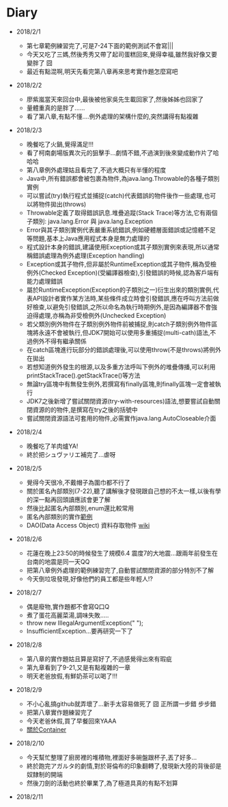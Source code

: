 # Diary

* 2018/2/1
    * 第七章範例練習完了,可是7-24下面的範例測試不會寫|||
    * 今天又吃了三媽,然後秀秀又帶了起司蛋糕回來,覺得幸福,雖然我好像又要變胖了 囧
    * 最近有點混啊,明天先看完第八章再來思考實作題怎麼寫吧

* 2018/2/2
    * 廖紫嵐當天來回台中,最後被他家吳先生載回家了,然後姊姊也回家了
    * 量體重真的是胖了......
    * 看了第八章,有點不懂....例外處理的架構什麼的,突然講得有點複雜

* 2018/2/3
    * 晚餐吃了火鍋,覺得滿足!!!
    * 看了柯南劇場版異次元的狙擊手...劇情不錯,不過演到後來變成動作片了哈哈哈
    * 第八章例外處理姑且看完了,不過大概只有半懂的程度
    * Java中,所有錯誤都會被包裹為物件,為java.lang.Throwable的各種子類別實例
    * 可以嘗試(try)執行程式並捕捉(catch)代表錯誤的物件後作一些處理,也可以將物件拋出(throws)
    * Throwable定義了取得錯誤訊息.堆疊追蹤(Stack Trace)等方法,它有兩個子類別: java.lang.Error 與 java.lang.Exception
    * Error與其子類別實例代表嚴重系統錯誤,例如硬體層面錯誤或記憶體不足等問題,基本上Java應用程式本身是無力處理的
    * 程式設計本身的錯誤,建議使用Exception或其子類別實例來表現,所以通常稱錯誤處理為例外處理(Exception handling)
    * Exception或其子物件,但非屬於RuntimeException或其子物件,稱為受檢例外(Checked Exception)(受編譯器檢查),引發錯誤的時候,認為客戶端有能力處理錯誤
    * 屬於RuntimeException(Exception的子類別之一)衍生出來的類別實例,代表API設計者實作某方法時,某些條件成立時會引發錯誤,應在呼叫方法前做好檢查,以避免引發錯誤,之所以命名為執行時期例外,是因為編譯器不會強迫得處理,亦稱為非受檢例外(Unchecked Exception)
    * 若父類別例外物件在子類別例外物件前被捕捉,則catch子類別例外物件區塊將永遠不會被執行,但JDK7開始可以使用多重捕捉(multi-cath)語法,不過例外不得有繼承關係
    * 在catch區塊進行玩部分的錯誤處理後,可以使用throw(不是throws)將例外在拋出
    * 若想知道例外發生的根源,以及多重方法呼叫下例外的堆疊傳播,可以利用printStackTrace().getStackTrace()等方法
    * 無論try區塊中有無發生例外,若撰寫有finally區塊,則finally區塊一定會被執行
    * JDK7之後新增了嘗試關閉資源(try-with-resources)語法,想要嘗試自動關閉資源的的物件,是撰寫在try之後的括號中
    * 嘗試關閉資源語法可套用的物件,必需實作java.lang.AutoCloseable介面

* 2018/2/4
    * 晚餐吃了羊肉爐YA!
    * 終於把シュヴァリエ補完了...虐呀

* 2018/2/5
    * 覺得今天很冷,不戴帽子為圍巾都不行了
    * 關於匿名內部類別(7-22),聽了講解後才發現跟自己想的不太一樣,以後有學的深一點再回頭讀應該會更了解
    * 然後比起匿名內部類別,enum還比較常用
    * 匿名內部類別的實作[範例](https://stackoverflow.com/questions/19265626/why-should-i-use-anonymous-classes-in-android-instead-of-class-redefinition)
    * DAO(Data Access Object) 資料存取物件 [wiki](https://zh.wikipedia.org/wiki/%E6%95%B0%E6%8D%AE%E8%AE%BF%E9%97%AE%E5%AF%B9%E8%B1%A1)

* 2018/2/6
    * 花蓮在晚上23:50的時候發生了規模6.4 震度7的大地震...跟兩年前發生在台南的地震是同一天QQ
    * 把第八章例外處理的範例練習完了,自動嘗試關閉資源的部分特別不了解
    * 今天倒垃圾發現,好像他們的員工都是些年輕人!?

* 2018/2/7
    * 偶是廢物,實作題都不會寫Q口Q
    * 煮了蛋花高麗菜湯,調味失敗.....
    * throw new IllegalArgumentException(" ");
    * InsufficientException...要再研究一下了

* 2018/2/8
    * 第八章的實作題姑且算是寫好了,不過感覺得出來有瑕疵
    * 第九章看到了9-21,又是有點複雜的一章
    * 明天老爸放假,有鮮奶茶可以喝了!!!

* 2018/2/9
    * 不小心亂搞github就弄壞了...新手太容易做死了 囧  正所謂一步錯 步步錯
    * 把第八章實作題練習完了
    * 今天老爸休假,買了早餐回來YAAA
    * [關於Container](http://godleon.blogspot.tw/2007/07/container-container-list-set-map-key.html)

* 2018/2/10
    * 今天幫忙整理了廚房裡的堆積物,裡面好多碗盤跟杯子,丟了好多...
    * 終於跑完アガルタ的劇情,對於哥倫布的印象翻轉了,發現新大陸的背後卻是奴隸制的開端
    * 然後刀劍的活動也終於畢業了,為了極道具真的有點不划算

* 2018/2/11